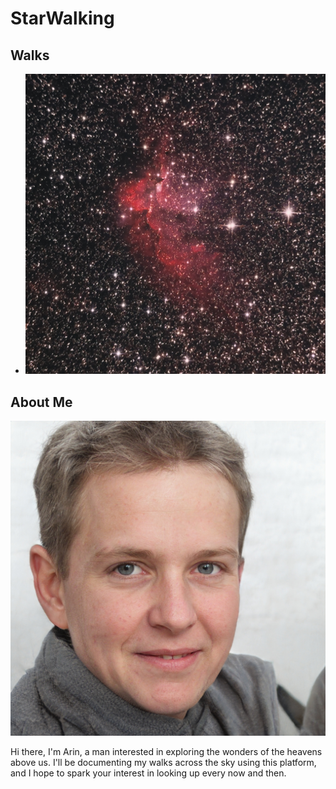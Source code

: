# StarWalking

## Walks
 - [![Shooting the Wizard Nebula](DSS_Final.jpg)](https://regele-mihai.github.io/starwalking/wizard_nebula)

## About Me


![Me](me.jpeg)

Hi there, I'm Arin, a man interested in exploring the wonders of the heavens above us. I'll be documenting my walks across the sky using this platform, and I hope to spark your interest in looking up every now and then.
